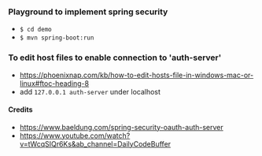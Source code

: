 ### Playground to implement spring security

- `$ cd demo`
- `$ mvn spring-boot:run`

### To edit host files to enable connection to 'auth-server'

- https://phoenixnap.com/kb/how-to-edit-hosts-file-in-windows-mac-or-linux#ftoc-heading-8
- add `127.0.0.1 auth-server` under localhost


#### Credits
- https://www.baeldung.com/spring-security-oauth-auth-server
- https://www.youtube.com/watch?v=tWcqSIQr6Ks&ab_channel=DailyCodeBuffer